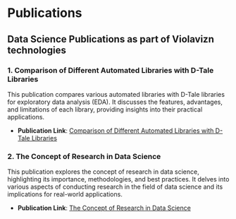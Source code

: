 # Publications

## Data Science Publications as part of Violavizn technologies

### 1. Comparison of Different Automated Libraries with D-Tale Libraries

This publication compares various automated libraries with D-Tale libraries for exploratory data analysis (EDA). It discusses the features, advantages, and limitations of each library, providing insights into their practical applications.

- **Publication Link**: [Comparison of Different Automated Libraries with D-Tale Libraries](https://aitechspaces.com/python/data-frame-eda-packages-comparison-dtale/)

### 2. The Concept of Research in Data Science

This publication explores the concept of research in data science, highlighting its importance, methodologies, and best practices. It delves into various aspects of conducting research in the field of data science and its implications for real-world applications.

- **Publication Link**: [The Concept of Research in Data Science](https://github.com/ukishore33/The-concept-of-Research-in-Data-science)


